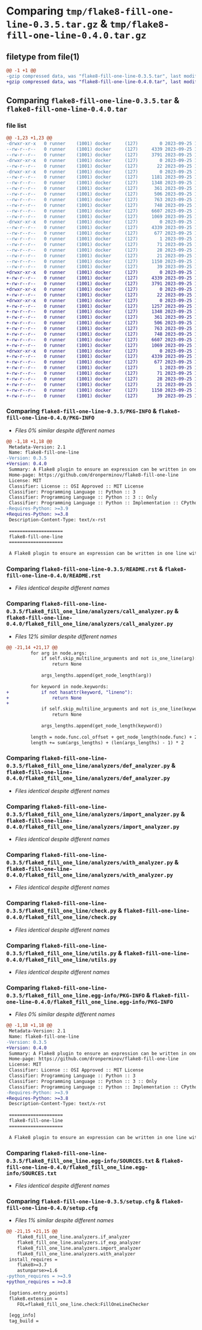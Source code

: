 # Comparing `tmp/flake8-fill-one-line-0.3.5.tar.gz` & `tmp/flake8-fill-one-line-0.4.0.tar.gz`

## filetype from file(1)

```diff
@@ -1 +1 @@
-gzip compressed data, was "flake8-fill-one-line-0.3.5.tar", last modified: Mon Sep 25 11:23:46 2023, max compression
+gzip compressed data, was "flake8-fill-one-line-0.4.0.tar", last modified: Mon Sep 25 13:57:55 2023, max compression
```

## Comparing `flake8-fill-one-line-0.3.5.tar` & `flake8-fill-one-line-0.4.0.tar`

### file list

```diff
@@ -1,23 +1,23 @@
-drwxr-xr-x   0 runner    (1001) docker     (127)        0 2023-09-25 11:23:46.659535 flake8-fill-one-line-0.3.5/
--rw-r--r--   0 runner    (1001) docker     (127)     4339 2023-09-25 11:23:46.659535 flake8-fill-one-line-0.3.5/PKG-INFO
--rw-r--r--   0 runner    (1001) docker     (127)     3791 2023-09-25 11:23:34.000000 flake8-fill-one-line-0.3.5/README.rst
-drwxr-xr-x   0 runner    (1001) docker     (127)        0 2023-09-25 11:23:46.659535 flake8-fill-one-line-0.3.5/flake8_fill_one_line/
--rw-r--r--   0 runner    (1001) docker     (127)       22 2023-09-25 11:23:34.000000 flake8-fill-one-line-0.3.5/flake8_fill_one_line/__init__.py
-drwxr-xr-x   0 runner    (1001) docker     (127)        0 2023-09-25 11:23:46.659535 flake8-fill-one-line-0.3.5/flake8_fill_one_line/analyzers/
--rw-r--r--   0 runner    (1001) docker     (127)     1181 2023-09-25 11:23:34.000000 flake8-fill-one-line-0.3.5/flake8_fill_one_line/analyzers/call_analyzer.py
--rw-r--r--   0 runner    (1001) docker     (127)     1348 2023-09-25 11:23:34.000000 flake8-fill-one-line-0.3.5/flake8_fill_one_line/analyzers/def_analyzer.py
--rw-r--r--   0 runner    (1001) docker     (127)      361 2023-09-25 11:23:34.000000 flake8-fill-one-line-0.3.5/flake8_fill_one_line/analyzers/if_analyzer.py
--rw-r--r--   0 runner    (1001) docker     (127)      506 2023-09-25 11:23:34.000000 flake8-fill-one-line-0.3.5/flake8_fill_one_line/analyzers/if_exp_analyzer.py
--rw-r--r--   0 runner    (1001) docker     (127)      763 2023-09-25 11:23:34.000000 flake8-fill-one-line-0.3.5/flake8_fill_one_line/analyzers/import_analyzer.py
--rw-r--r--   0 runner    (1001) docker     (127)      748 2023-09-25 11:23:34.000000 flake8-fill-one-line-0.3.5/flake8_fill_one_line/analyzers/with_analyzer.py
--rw-r--r--   0 runner    (1001) docker     (127)     6607 2023-09-25 11:23:34.000000 flake8-fill-one-line-0.3.5/flake8_fill_one_line/check.py
--rw-r--r--   0 runner    (1001) docker     (127)     1069 2023-09-25 11:23:34.000000 flake8-fill-one-line-0.3.5/flake8_fill_one_line/utils.py
-drwxr-xr-x   0 runner    (1001) docker     (127)        0 2023-09-25 11:23:46.659535 flake8-fill-one-line-0.3.5/flake8_fill_one_line.egg-info/
--rw-r--r--   0 runner    (1001) docker     (127)     4339 2023-09-25 11:23:46.000000 flake8-fill-one-line-0.3.5/flake8_fill_one_line.egg-info/PKG-INFO
--rw-r--r--   0 runner    (1001) docker     (127)      677 2023-09-25 11:23:46.000000 flake8-fill-one-line-0.3.5/flake8_fill_one_line.egg-info/SOURCES.txt
--rw-r--r--   0 runner    (1001) docker     (127)        1 2023-09-25 11:23:46.000000 flake8-fill-one-line-0.3.5/flake8_fill_one_line.egg-info/dependency_links.txt
--rw-r--r--   0 runner    (1001) docker     (127)       71 2023-09-25 11:23:46.000000 flake8-fill-one-line-0.3.5/flake8_fill_one_line.egg-info/entry_points.txt
--rw-r--r--   0 runner    (1001) docker     (127)       28 2023-09-25 11:23:46.000000 flake8-fill-one-line-0.3.5/flake8_fill_one_line.egg-info/requires.txt
--rw-r--r--   0 runner    (1001) docker     (127)       21 2023-09-25 11:23:46.000000 flake8-fill-one-line-0.3.5/flake8_fill_one_line.egg-info/top_level.txt
--rw-r--r--   0 runner    (1001) docker     (127)     1150 2023-09-25 11:23:46.663534 flake8-fill-one-line-0.3.5/setup.cfg
--rw-r--r--   0 runner    (1001) docker     (127)       39 2023-09-25 11:23:34.000000 flake8-fill-one-line-0.3.5/setup.py
+drwxr-xr-x   0 runner    (1001) docker     (127)        0 2023-09-25 13:57:55.160778 flake8-fill-one-line-0.4.0/
+-rw-r--r--   0 runner    (1001) docker     (127)     4339 2023-09-25 13:57:55.160778 flake8-fill-one-line-0.4.0/PKG-INFO
+-rw-r--r--   0 runner    (1001) docker     (127)     3791 2023-09-25 13:57:40.000000 flake8-fill-one-line-0.4.0/README.rst
+drwxr-xr-x   0 runner    (1001) docker     (127)        0 2023-09-25 13:57:55.152778 flake8-fill-one-line-0.4.0/flake8_fill_one_line/
+-rw-r--r--   0 runner    (1001) docker     (127)       22 2023-09-25 13:57:40.000000 flake8-fill-one-line-0.4.0/flake8_fill_one_line/__init__.py
+drwxr-xr-x   0 runner    (1001) docker     (127)        0 2023-09-25 13:57:55.160778 flake8-fill-one-line-0.4.0/flake8_fill_one_line/analyzers/
+-rw-r--r--   0 runner    (1001) docker     (127)     1257 2023-09-25 13:57:40.000000 flake8-fill-one-line-0.4.0/flake8_fill_one_line/analyzers/call_analyzer.py
+-rw-r--r--   0 runner    (1001) docker     (127)     1348 2023-09-25 13:57:40.000000 flake8-fill-one-line-0.4.0/flake8_fill_one_line/analyzers/def_analyzer.py
+-rw-r--r--   0 runner    (1001) docker     (127)      361 2023-09-25 13:57:40.000000 flake8-fill-one-line-0.4.0/flake8_fill_one_line/analyzers/if_analyzer.py
+-rw-r--r--   0 runner    (1001) docker     (127)      506 2023-09-25 13:57:40.000000 flake8-fill-one-line-0.4.0/flake8_fill_one_line/analyzers/if_exp_analyzer.py
+-rw-r--r--   0 runner    (1001) docker     (127)      763 2023-09-25 13:57:40.000000 flake8-fill-one-line-0.4.0/flake8_fill_one_line/analyzers/import_analyzer.py
+-rw-r--r--   0 runner    (1001) docker     (127)      748 2023-09-25 13:57:40.000000 flake8-fill-one-line-0.4.0/flake8_fill_one_line/analyzers/with_analyzer.py
+-rw-r--r--   0 runner    (1001) docker     (127)     6607 2023-09-25 13:57:40.000000 flake8-fill-one-line-0.4.0/flake8_fill_one_line/check.py
+-rw-r--r--   0 runner    (1001) docker     (127)     1069 2023-09-25 13:57:40.000000 flake8-fill-one-line-0.4.0/flake8_fill_one_line/utils.py
+drwxr-xr-x   0 runner    (1001) docker     (127)        0 2023-09-25 13:57:55.156778 flake8-fill-one-line-0.4.0/flake8_fill_one_line.egg-info/
+-rw-r--r--   0 runner    (1001) docker     (127)     4339 2023-09-25 13:57:55.000000 flake8-fill-one-line-0.4.0/flake8_fill_one_line.egg-info/PKG-INFO
+-rw-r--r--   0 runner    (1001) docker     (127)      677 2023-09-25 13:57:55.000000 flake8-fill-one-line-0.4.0/flake8_fill_one_line.egg-info/SOURCES.txt
+-rw-r--r--   0 runner    (1001) docker     (127)        1 2023-09-25 13:57:55.000000 flake8-fill-one-line-0.4.0/flake8_fill_one_line.egg-info/dependency_links.txt
+-rw-r--r--   0 runner    (1001) docker     (127)       71 2023-09-25 13:57:55.000000 flake8-fill-one-line-0.4.0/flake8_fill_one_line.egg-info/entry_points.txt
+-rw-r--r--   0 runner    (1001) docker     (127)       28 2023-09-25 13:57:55.000000 flake8-fill-one-line-0.4.0/flake8_fill_one_line.egg-info/requires.txt
+-rw-r--r--   0 runner    (1001) docker     (127)       21 2023-09-25 13:57:55.000000 flake8-fill-one-line-0.4.0/flake8_fill_one_line.egg-info/top_level.txt
+-rw-r--r--   0 runner    (1001) docker     (127)     1150 2023-09-25 13:57:55.160778 flake8-fill-one-line-0.4.0/setup.cfg
+-rw-r--r--   0 runner    (1001) docker     (127)       39 2023-09-25 13:57:40.000000 flake8-fill-one-line-0.4.0/setup.py
```

### Comparing `flake8-fill-one-line-0.3.5/PKG-INFO` & `flake8-fill-one-line-0.4.0/PKG-INFO`

 * *Files 0% similar despite different names*

```diff
@@ -1,18 +1,18 @@
 Metadata-Version: 2.1
 Name: flake8-fill-one-line
-Version: 0.3.5
+Version: 0.4.0
 Summary: A Flake8 plugin to ensure an expression can be written in one line without exceeding the maximum length limit
 Home-page: https://github.com/dronperminov/flake8-fill-one-line
 License: MIT
 Classifier: License :: OSI Approved :: MIT License
 Classifier: Programming Language :: Python :: 3
 Classifier: Programming Language :: Python :: 3 :: Only
 Classifier: Programming Language :: Python :: Implementation :: CPython
-Requires-Python: >=3.9
+Requires-Python: >=3.8
 Description-Content-Type: text/x-rst
 
 ====================
 flake8-fill-one-line
 ====================
 
 A Flake8 plugin to ensure an expression can be written in one line without exceeding the maximum length (``160`` characters by default) limit.
```

### Comparing `flake8-fill-one-line-0.3.5/README.rst` & `flake8-fill-one-line-0.4.0/README.rst`

 * *Files identical despite different names*

### Comparing `flake8-fill-one-line-0.3.5/flake8_fill_one_line/analyzers/call_analyzer.py` & `flake8-fill-one-line-0.4.0/flake8_fill_one_line/analyzers/call_analyzer.py`

 * *Files 12% similar despite different names*

```diff
@@ -21,14 +21,17 @@
         for arg in node.args:
             if self.skip_multiline_arguments and not is_one_line(arg):
                 return None
 
             args_lengths.append(get_node_length(arg))
 
         for keyword in node.keywords:
+            if not hasattr(keyword, "lineno"):
+                return None
+
             if self.skip_multiline_arguments and not is_one_line(keyword):
                 return None
 
             args_lengths.append(get_node_length(keyword))
 
         length = node.func.col_offset + get_node_length(node.func) + 2
         length += sum(args_lengths) + (len(args_lengths) - 1) * 2
```

### Comparing `flake8-fill-one-line-0.3.5/flake8_fill_one_line/analyzers/def_analyzer.py` & `flake8-fill-one-line-0.4.0/flake8_fill_one_line/analyzers/def_analyzer.py`

 * *Files identical despite different names*

### Comparing `flake8-fill-one-line-0.3.5/flake8_fill_one_line/analyzers/import_analyzer.py` & `flake8-fill-one-line-0.4.0/flake8_fill_one_line/analyzers/import_analyzer.py`

 * *Files identical despite different names*

### Comparing `flake8-fill-one-line-0.3.5/flake8_fill_one_line/analyzers/with_analyzer.py` & `flake8-fill-one-line-0.4.0/flake8_fill_one_line/analyzers/with_analyzer.py`

 * *Files identical despite different names*

### Comparing `flake8-fill-one-line-0.3.5/flake8_fill_one_line/check.py` & `flake8-fill-one-line-0.4.0/flake8_fill_one_line/check.py`

 * *Files identical despite different names*

### Comparing `flake8-fill-one-line-0.3.5/flake8_fill_one_line/utils.py` & `flake8-fill-one-line-0.4.0/flake8_fill_one_line/utils.py`

 * *Files identical despite different names*

### Comparing `flake8-fill-one-line-0.3.5/flake8_fill_one_line.egg-info/PKG-INFO` & `flake8-fill-one-line-0.4.0/flake8_fill_one_line.egg-info/PKG-INFO`

 * *Files 0% similar despite different names*

```diff
@@ -1,18 +1,18 @@
 Metadata-Version: 2.1
 Name: flake8-fill-one-line
-Version: 0.3.5
+Version: 0.4.0
 Summary: A Flake8 plugin to ensure an expression can be written in one line without exceeding the maximum length limit
 Home-page: https://github.com/dronperminov/flake8-fill-one-line
 License: MIT
 Classifier: License :: OSI Approved :: MIT License
 Classifier: Programming Language :: Python :: 3
 Classifier: Programming Language :: Python :: 3 :: Only
 Classifier: Programming Language :: Python :: Implementation :: CPython
-Requires-Python: >=3.9
+Requires-Python: >=3.8
 Description-Content-Type: text/x-rst
 
 ====================
 flake8-fill-one-line
 ====================
 
 A Flake8 plugin to ensure an expression can be written in one line without exceeding the maximum length (``160`` characters by default) limit.
```

### Comparing `flake8-fill-one-line-0.3.5/flake8_fill_one_line.egg-info/SOURCES.txt` & `flake8-fill-one-line-0.4.0/flake8_fill_one_line.egg-info/SOURCES.txt`

 * *Files identical despite different names*

### Comparing `flake8-fill-one-line-0.3.5/setup.cfg` & `flake8-fill-one-line-0.4.0/setup.cfg`

 * *Files 1% similar despite different names*

```diff
@@ -21,15 +21,15 @@
 	flake8_fill_one_line.analyzers.if_analyzer
 	flake8_fill_one_line.analyzers.if_exp_analyzer
 	flake8_fill_one_line.analyzers.import_analyzer
 	flake8_fill_one_line.analyzers.with_analyzer
 install_requires = 
 	flake8>=3.7
 	astunparse>=1.6
-python_requires = >=3.9
+python_requires = >=3.8
 
 [options.entry_points]
 flake8.extension = 
 	FOL=flake8_fill_one_line.check:FillOneLineChecker
 
 [egg_info]
 tag_build =
```

